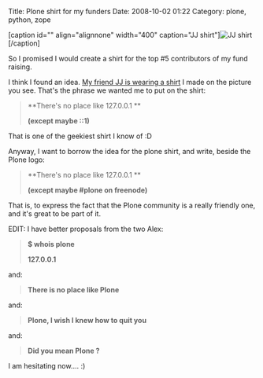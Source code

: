 Title: Plone shirt for my funders
Date: 2008-10-02 01:22
Category: plone, python, zope

[caption id="" align="alignnone" width="400" caption="JJ shirt"]![JJ
shirt][][/caption]   
  
So I promised I would create a shirt for the top \#5 contributors of my
fund raising.   
  
I think I found an idea. [My friend JJ is wearing a shirt][] I made on
the picture you see. That's the phrase we wanted me to put on the shirt:
  
> **There's no place like 127.0.0.1 **   
>    
>  **(except maybe ::1)**

  
That is one of the geekiest shirt I know of :D   
  
Anyway, I want to borrow the idea for the plone shirt, and write,
beside the Plone logo:   
> **There's no place like 127.0.0.1 **   
>    
>  **(except maybe \#plone on freenode)**

  
That is, to express the fact that the Plone community is a really
friendly one, and it's great to be part of it.   
  
EDIT: I have better proposals from the two Alex:   
> **$ whois plone**   
>    
>  **127.0.0.1**

  
and:   
> **There is no place like Plone**

  
and:   
> **Plone, I wish I knew how to quit you**

  
and:   
> **Did you mean Plone ?**

  
I am hesitating now.... :)

  [JJ shirt]: http://1.bp.blogspot.com/_rrgRZwGYA4M/SOMQZfDyinI/AAAAAAAAAEY/GCAzH0Ys-JM/s400/ipv6.jpg
    "JJ shirt"
  [My friend JJ is wearing a shirt]: http://jjinux.blogspot.com/2008/09/ipv6-t-shirt.html
